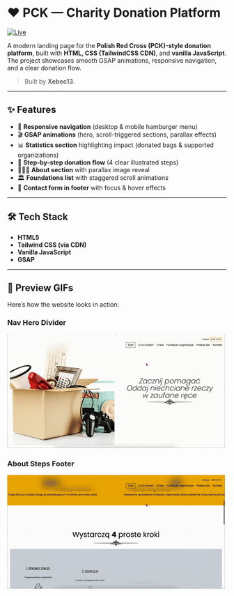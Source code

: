 # ❤️ PCK — Charity Donation Platform

[![Live](https://img.shields.io/badge/Live-Website-yellow?style=for-the-badge&logo=vercel&logoColor=black)](https://pck-fundation.netlify.app)

A modern landing page for the **Polish Red Cross (PCK)-style donation platform**, built with **HTML, CSS (TailwindCSS CDN)**, and **vanilla JavaScript**.  
The project showcases smooth GSAP animations, responsive navigation, and a clear donation flow.  

> Built by **Xebec13**.

---

## ✨ Features

- 📱 **Responsive navigation** (desktop & mobile hamburger menu)  
- 🎬 **GSAP animations** (hero, scroll-triggered sections, parallax effects)  
- 📊 **Statistics section** highlighting impact (donated bags & supported organizations)  
- 🔄 **Step-by-step donation flow** (4 clear illustrated steps)  
- 🧑‍🤝‍🧑 **About section** with parallax image reveal  
- 🏛️ **Foundations list** with staggered scroll animations  
- 📩 **Contact form in footer** with focus & hover effects  

---

## 🛠️ Tech Stack

- **HTML5**  
- **Tailwind CSS (via CDN)**  
- **Vanilla JavaScript**  
- **GSAP**  

---

## 🎥 Preview GIFs

Here’s how the website looks in action:  

### Nav Hero Divider
![PCK Demo](./assets/gifs/Pck.gif)

### About Steps Footer
![PCK Demo 2](./assets/gifs/Pck2.gif)
